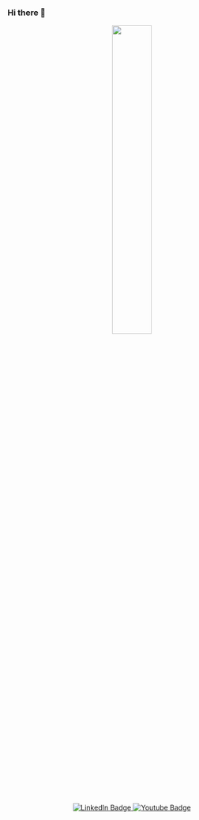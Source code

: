 ### Hi there 👋

<!--
**Manuelch94/Manuelch94** is a ✨ _special_ ✨ repository because its `README.md` (this file) appears on your GitHub profile.

Here are some ideas to get you started:

- 🔭 I’m currently working on ...
- 🌱 I’m currently learning ...
- 👯 I’m looking to collaborate on ...
- 🤔 I’m looking for help with ...
- 💬 Ask me about ...
- 📫 How to reach me: ...
- 😄 Pronouns: ...
- ⚡ Fun fact: ...
-->

<p align="center">
<img src="https://media.giphy.com/media/KhLUaeqciBROeFRq6P/giphy.gif" width="40%">

<div id="badges" align="center">
  <a href="https://www.linkedin.com/in/manuel-chaves-896a801a1/">
    <img src="https://img.shields.io/badge/LinkedIn-blue?style=for-the-badge&logo=linkedin&logoColor=white" alt="LinkedIn Badge"/>
  </a>
  <a href="your-youtube-URL">
    <img src="https://img.shields.io/badge/YouTube-red?style=for-the-badge&logo=youtube&logoColor=white" alt="Youtube Badge"/>
</div>


<p align="center">
  
  
<img src="https://komarev.com/ghpvc/?username=Manuelch94&style=flat-square&color=blue" alt=""/>
